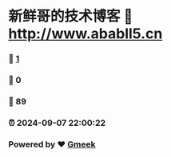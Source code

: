 # 新鲜哥的技术博客 :link: http://www.ababll5.cn 
### :page_facing_up: [1](http://www.ababll5.cn/tag.html) 
### :speech_balloon: 0 
### :hibiscus: 89 
### :alarm_clock: 2024-09-07 22:00:22 
### Powered by :heart: [Gmeek](https://github.com/Meekdai/Gmeek)
